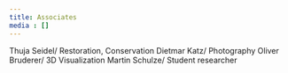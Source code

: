 ```yaml
---
title: Associates
media : []
---
```


Thuja Seidel/ Restoration, Conservation
Dietmar Katz/ Photography
Oliver Bruderer/ 3D Visualization
Martin Schulze/ Student researcher
